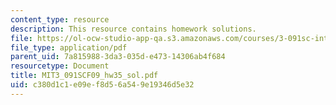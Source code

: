 ```yaml
---
content_type: resource
description: This resource contains homework solutions.
file: https://ol-ocw-studio-app-qa.s3.amazonaws.com/courses/3-091sc-introduction-to-solid-state-chemistry-fall-2010/c380d1c1e09ef8d56a549e19346d5e32_MIT3_091SCF09_hw35_sol.pdf
file_type: application/pdf
parent_uid: 7a815988-3da3-035d-e473-14306ab4f684
resourcetype: Document
title: MIT3_091SCF09_hw35_sol.pdf
uid: c380d1c1-e09e-f8d5-6a54-9e19346d5e32
---
```

